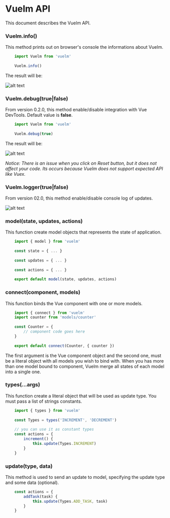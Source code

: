 # Vuelm API

This document describes the Vuelm API.

### Vuelm.info()

This method prints out on browser's console the informations about Vuelm.

```javascript
	import Vuelm from 'vuelm'
	
	Vuelm.info()
```

The result will be:

![alt text](https://github.com/keuller/vuelm/raw/master/docs/images/vuelm_info.png)

### Vuelm.debug(true|false)

From version 0.2.0, this method enable/disable integration with Vue DevTools. Default value is **false**.

```javascript
	import Vuelm from 'vuelm'
	
	Vuelm.debug(true)
```

The result will be:

![alt text](https://github.com/keuller/vuelm/raw/master/docs/images/vuelm_debug.png)

*Notice: There is an issue when you click on Reset button, but it does not affect your code. Its occurs because Vuelm does not support expected API like Vuex.*

### Vuelm.logger(true|false)

From version 02.0, this method enable/disable console log of updates.

![alt text](https://github.com/keuller/vuelm/raw/master/docs/images/vuelm_log.png)

### model(state, updates, actions)

This function create model objects that represents the state of application.

```javascript
	import { model } from 'vuelm'
	
	const state = { ... }
	
	const updates = { ... }
	
	const actions = { ... }
	
	export default model(state, updates, actions)
```

### connect(component, models)

This function binds the Vue component with one or more models.

```javascript
	import { connect } from 'vuelm'
	import counter from 'models/counter'
	
	const Counter = {
		// component code goes here
	}
	
	export default connect(Counter, { counter })
```

The first argument is the Vue component object and the second one, must be a literal object with all models you wish to bind with. When you has more than one model bound to component, Vuelm merge all states of each model into a single one.

### types(...args)

This function create a literal object that will be used as update type. You must pass a list of strings constants.

```javascript
	import { types } from 'vuelm'
	
	const Types = types('INCREMENT', 'DECREMENT')
	
	// you can use it as constant types
	const actions = {
		increment() {
			this.update(Types.INCREMENT)
		}
	}
```

### update(type, data)

This method is used to send an update to model, specifying the update type and some data (optional).

```javascript
	const actions = {
		addTask(task) {
			this.update(Types.ADD_TASK, task)
		}
	}
```
